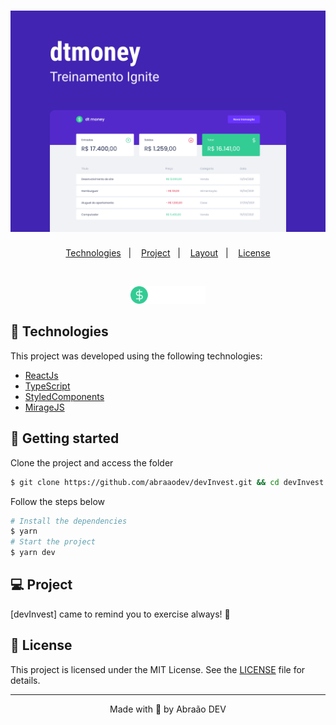 <h1 align="center">
    <img alt="devInvest" title="devInvest" src=".github/capa.png" />
</h1>

<p align="center">
  <a href="#technologies">Technologies</a>&nbsp;&nbsp;&nbsp;|&nbsp;&nbsp;&nbsp;
  <a href="#-project">Project</a>&nbsp;&nbsp;&nbsp;|&nbsp;&nbsp;&nbsp;
  <a href="#-layout">Layout</a>&nbsp;&nbsp;&nbsp;|&nbsp;&nbsp;&nbsp;
  <a href="#-license">License</a>
</p>

<br>

<p align="center">
  <img alt="DevInvest" src=".github/icon.svg" width="120px">
</p>

## 🧪 Technologies

This project was developed using the following technologies:

- [ReactJs](https://reactjs.org)
- [TypeScript](https://www.typescriptlang.org/)
- [StyledComponents](https://styled-components.com)
- [MirageJS](https://miragejs.com)


## 🚀 Getting started

Clone the project and access the folder

```zsh
$ git clone https://github.com/abraaodev/devInvest.git && cd devInvest
```

Follow the steps below

```zsh
# Install the dependencies
$ yarn
# Start the project
$ yarn dev
```

## 💻 Project

[devInvest] came to remind you to exercise always! 💜


## 📝 License

This project is licensed under the MIT License. See the [LICENSE](LICENSE.md) file for details.

---

<p align="center">Made with 💜 by Abraão DEV</p>